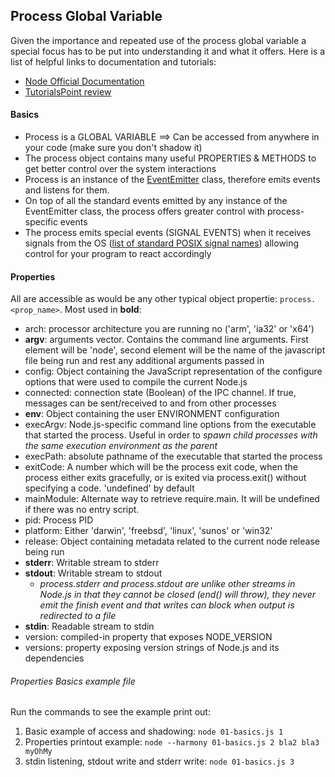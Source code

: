 ## Process Global Variable

Given the importance and repeated use of the process global variable a special focus has to be put into understanding it and what it offers. Here is a list of helpful links to documentation and tutorials:

- [Node Official Documentation](https://nodejs.org/dist/latest-v4.x/docs/api/process.html)
- [TutorialsPoint review](http://www.tutorialspoint.com/nodejs/nodejs_process.htm)


#### Basics

- Process is a GLOBAL VARIABLE ==> Can be accessed from anywhere in your code (make sure you don't shadow it)
- The process object contains many useful PROPERTIES & METHODS to get better control over the system interactions
- Process is an instance of the [EventEmitter](https://nodejs.org/dist/latest-v4.x/docs/api/events.html#events_class_eventemitter) class, therefore emits events and listens for them.
- On top of all the standard events emitted by any instance of the EventEmitter class, the process offers greater control with process-specific events
- The process emits special events (SIGNAL EVENTS) when it receives signals from the OS ([list of standard POSIX signal names](http://man7.org/linux/man-pages/man2/sigaction.2.html)) allowing control for your program to react accordingly

#### Properties

All are accessible as would be any other typical object propertie: `process.<prop_name>`. Most used in **bold**:

- arch: processor architecture you are running no ('arm', 'ia32' or 'x64')
- **argv**: arguments vector. Contains the command line arguments. First element will be 'node', second element will be the name of the javascript file being run and rest any additional arguments passed in
- config: Object containing the JavaScript representation of the configure options that were used to compile the current Node.js 
- connected: connection state (Boolean) of the IPC channel. If true, messages can be sent/received to and from other processes
- **env**: Object containing the user ENVIRONMENT configuration
- execArgv: Node.js-specific command line options from the executable that started the process. Useful in order to *spawn child processes with the same execution environment as the parent*
- execPath: absolute pathname of the executable that started the process
- exitCode: A number which will be the process exit code, when the process either exits gracefully, or is exited via process.exit() without specifying a code. 'undefined' by default
- mainModule: Alternate way to retrieve require.main. It will be undefined if there was no entry script.
- pid: Process PID
- platform: Either 'darwin', 'freebsd', 'linux', 'sunos' or 'win32'
- release: Object containing metadata related to the current node release being run
- **stderr**: Writable stream to stderr
- **stdout**: Writable stream to stdout
	- *process.stderr and process.stdout are unlike other streams in Node.js in that they cannot be closed (end() will throw), they never emit the finish event and that writes can block when output is redirected to a file*
- **stdin**: Readable stream to stdin
- version: compiled-in property that exposes NODE_VERSION
- versions: property exposing version strings of Node.js and its dependencies


###### Properties Basics example file

Run the commands to see the example print out:

1. Basic example of access and shadowing: `node 01-basics.js 1`
2. Properties printout example: `node --harmony 01-basics.js 2 bla2 bla3 myOhMy`
3. stdin listening, stdout write and stderr write: `node 01-basics.js 3`